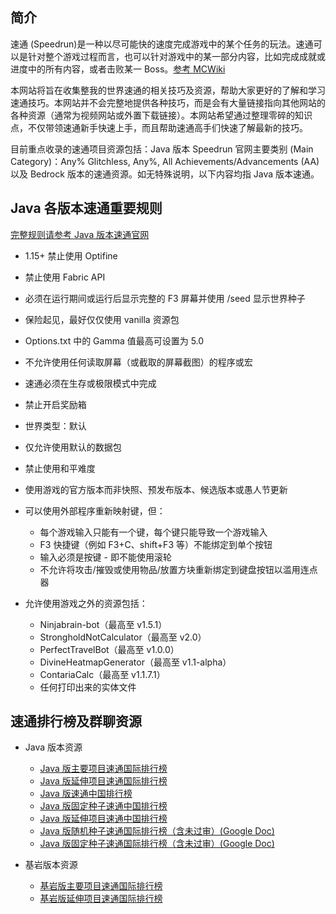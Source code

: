 ## 简介

速通 (Speedrun)是一种以尽可能快的速度完成游戏中的某个任务的玩法。速通可以是针对整个游戏过程而言，也可以针对游戏中的某一部分内容，比如完成成就或进度中的所有内容，或者击败某一 Boss。[参考 MCWiki](https://zh.minecraft.wiki/w/Tutorial:%E9%80%9F%E9%80%9A?variant=zh-cn)

本网站将旨在收集整我的世界速通的相关技巧及资源，帮助大家更好的了解和学习速通技巧。本网站并不会完整地提供各种技巧，而是会有大量链接指向其他网站的各种资源（通常为视频网站或外置下载链接）。本网站希望通过整理零碎的知识点，不仅带领速通新手快速上手，而且帮助速通高手们快速了解最新的技巧。

目前重点收录的速通项目资源包括：Java 版本 Speedrun 官网主要类别 (Main Category)：Any% Glitchless, Any%, All Achievements/Advancements (AA) 以及 Bedrock 版本的速通资源。如无特殊说明，以下内容均指 Java 版本速通。

## Java 各版本速通重要规则

[完整规则请参考 Java 版本速通官网](https://www.speedrun.com/mc?h=Any_Glitchless-random-seed-1.16&rules=game&x=mkeyl926-r8rg67rn.21d4zvp1-wl33kewl.4qye4731)

- 1.15+ 禁止使用 Optifine
- 禁止使用 Fabric API
- 必须在运行期间或运行后显示完整的 F3 屏幕并使用 /seed 显示世界种子
- 保险起见，最好仅仅使用 vanilla 资源包
- Options.txt 中的 Gamma 值最高可设置为 5.0
- 不允许使用任何读取屏幕（或截取的屏幕截图）的程序或宏
- 速通必须在生存或极限模式中完成
- 禁止开启奖励箱
- 世界类型：默认
- 仅允许使用默认的数据包
- 禁止使用和平难度
- 使用游戏的官方版本而非快照、预发布版本、候选版本或愚人节更新
- 可以使用外部程序重新映射键，但：

  - 每个游戏输入只能有一个键，每个键只能导致一个游戏输入
  - F3 快捷键（例如 F3+C、shift+F3 等）不能绑定到单个按钮
  - 输入必须是按键 - 即不能使用滚轮
  - 不允许将攻击/摧毁或使用物品/放置方块重新绑定到键盘按钮以滥用连点器

- 允许使用游戏之外的资源包括：

  - Ninjabrain-bot（最高至 v1.5.1）
  - StrongholdNotCalculator（最高至 v2.0）
  - PerfectTravelBot（最高至 v1.0.0）
  - DivineHeatmapGenerator（最高至 v1.1-alpha）
  - ContariaCalc（最高至 v1.1.7.1）
  - 任何打印出来的实体文件

## 速通排行榜及群聊资源

- Java 版本资源

  - [Java 版主要项目速通国际排行榜](https://www.speedrun.com/mc)
  - [Java 版延伸项目速通国际排行榜](https://www.speedrun.com/mcce)
  - [Java 版速通中国排行榜](https://docs.qq.com/sheet/DZnVPZ0JhTGVWdFZi?tab=BB08J2)
  - [Java 版固定种子速通中国排行榜](https://docs.qq.com/sheet/DQVRieXNlQXRoWExp?tab=g7xw8b&nlc=1)
  - [Java 版延伸项目速通中国排行榜](https://docs.qq.com/sheet/DU05tbHd6bmJMS3Fx?nlc=1)
  - [Java 版随机种子速通国际排行榜（含未过审）(Google Doc)](https://docs.google.com/spreadsheets/u/0/d/10seM-w8FxJ15NOzP9ohpecuTSlvqfxvfMDIqw_NjvdA/htmlview#gid=2055147762)
  - [Java 版固定种子速通国际排行榜（含未过审）(Google Doc)](https://docs.google.com/spreadsheets/d/1ySda77TFo5ikc7j0HICDW8zGSHudQ__WydBykQVDKK0/edit?gid=27240383#gid=27240383&fvid=1548710976)

- 基岩版本资源

  - [基岩版主要项目速通国际排行榜](https://www.speedrun.com/mcbe)
  - [基岩版延伸项目速通国际排行榜](https://www.speedrun.com/mcbece)
